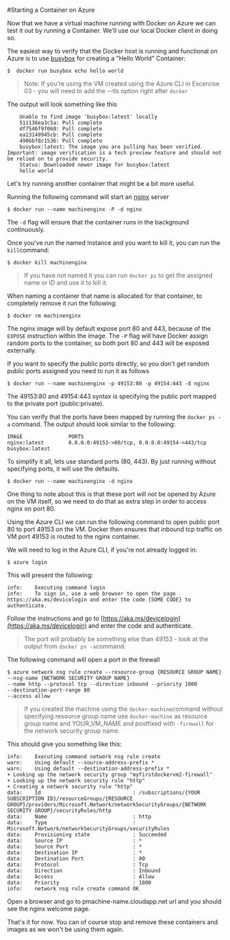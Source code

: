 #Starting a Container on Azure

Now that we have a virtual machine running with Docker on Azure we can test it out by running a Container. 
We'll use our local Docker client in doing so.

The easiest way to verify that the Docker host is running and functional on Azure is to use [busybox](https://registry.hub.docker.com/_/busybox/) for creating a "Hello World" Container:
```
$  docker run busybox echo hello world
```

>Note: If you're using the VM created using the Azure CLI in Excercise 03 - you will need to add the --tls option right after `docker` 


The output will look something like this
```
    Unable to find image 'busybox:latest' locally
    511136ea3c5a: Pull complete
    df7546f9f060: Pull complete
    ea13149945cb: Pull complete
    4986bf8c1536: Pull complete
    busybox:latest: The image you are pulling has been verified. Important: image verification is a tech preview feature and should not be relied on to provide security.
    Status: Downloaded newer image for busybox:latest
    hello world
```

Let's try running another container that might be a bit more useful.

Running the following command will start an [nginx](https://hub.docker.com/_/nginx/) server
```
$ docker run --name machinenginx -P -d nginx
```
The `-d` flag will ensure that the container runs in the background continuously.

Once you've run the named instance and you want to kill it, you can run the `kill`command:

```cli
$ docker kill machinenginx
```

> If you have not named it you can run `docker ps` to get the assigned name or ID and use it to kill it.

When naming a container that name is allocated for that container, to completely remove it run the following:

```cli
$ docker rm machinenginx
```

The nginx image will by default expose port 80 and 443, because of the `EXPOSE` instruction within the image.
The `-P` flag will have Docker assign random ports to the container, so both port 80 and 443 will be exposed externally.

If you want to specify the public ports directly, so you don't get random public ports assigned you need to run it as follows

```cli
$ docker run --name machinenginx -p 49153:80 -p 49154:443 -d nginx
```

The 49153:80 and 49154:443 syntax is specifying the public port mapped to the private port (public:private).


You can verify that the ports have been mapped by running the `docker ps -a` command. The output should look similar to the following:
```
IMAGE               PORTS
nginx:latest        0.0.0.0:49153->80/tcp, 0.0.0.0:49154->443/tcp
busybox:latest
```

To simplify it all, lets use standard ports (80, 443). By just running without specifying ports, it will use the defaults.

```cli
$ docker run --name machinenginx -d nginx
```

One thing to note about this is that these port will not be opened by Azure on the VM itself, so we need to do that as extra step in order to access nginx on port 80.

Using the Azure CLI we can run the following command to open public port 80 to port 49153 on the VM. Docker then ensures that inbound tcp traffic on VM port 49153 is routed to the nginx container.

We will need to log in the Azure CLI, if you're not already logged in:

```cli
$ azure login
```

This will present the following:

```cli
info:    Executing command login
info:    To sign in, use a web browser to open the page https://aka.ms/devicelogin and enter the code {SOME CODE} to authenticate.
```

Follow the instructions and go to [https://aka.ms/devicelogin](https://aka.ms/devicelogin) and enter the code and authenticate.

>The port will probably be something else than 49153 - look at the output from `docker ps -a`command.

The following command will open a port in the firewall

```cli
$ azure network nsg rule create --resource-group {RESOURCE GROUP NAME} --nsg-name {NETWORK SECURITY GROUP NAME}
--name http --protocol tcp --direction inbound --priority 1000  
--destination-port-range 80  
--access allow
```

> If you created the machine using the `docker-machine`command without specifying resource group name use `docker-machine` as
> resource group name and YOUR_VM_NAME and postfixed with `-firewall` for the network security group name.

This should give you something like this:

```cli
info:    Executing command network nsg rule create
warn:    Using default --source-address-prefix *
warn:    Using default --destination-address-prefix *
+ Looking up the network security group "myfirstdockervm2-firewall"
+ Looking up the network security rule "http"
+ Creating a network security rule "http"
data:    Id                              : /subscriptions/{YOUR SUBSCRIPTION ID}/resourceGroups/{RESOURCE GROUP}/providers/Microsoft.Network/networkSecurityGroups/{NETWORK SECURITY GROUP}/securityRules/http
data:    Name                            : http
data:    Type                            : Microsoft.Network/networkSecurityGroups/securityRules
data:    Provisioning state              : Succeeded
data:    Source IP                       : *
data:    Source Port                     : *
data:    Destination IP                  : *
data:    Destination Port                : 80
data:    Protocol                        : Tcp
data:    Direction                       : Inbound
data:    Access                          : Allow
data:    Priority                        : 1000
info:    network nsg rule create command OK
```


Open a browser and go to pmachine-name.cloudapp.net url and you should see the nginx welcome page.

That's it for now. You can of course stop and remove these containers and images as we won't be using them again.